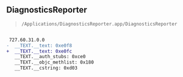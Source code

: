 ## DiagnosticsReporter

> `/Applications/DiagnosticsReporter.app/DiagnosticsReporter`

```diff

 727.60.31.0.0
-  __TEXT.__text: 0xe0f8
+  __TEXT.__text: 0xe0fc
   __TEXT.__auth_stubs: 0xce0
   __TEXT.__objc_methlist: 0x180
   __TEXT.__cstring: 0xd03

```
